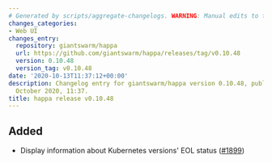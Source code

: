 ```yaml
---
# Generated by scripts/aggregate-changelogs. WARNING: Manual edits to this files will be overwritten.
changes_categories:
- Web UI
changes_entry:
  repository: giantswarm/happa
  url: https://github.com/giantswarm/happa/releases/tag/v0.10.48
  version: 0.10.48
  version_tag: v0.10.48
date: '2020-10-13T11:37:12+00:00'
description: Changelog entry for giantswarm/happa version 0.10.48, published on 13
  October 2020, 11:37.
title: happa release v0.10.48
---
```


## Added

- Display information about Kubernetes versions' EOL status ([#1899](https://github.com/giantswarm/happa/pull/1899))

